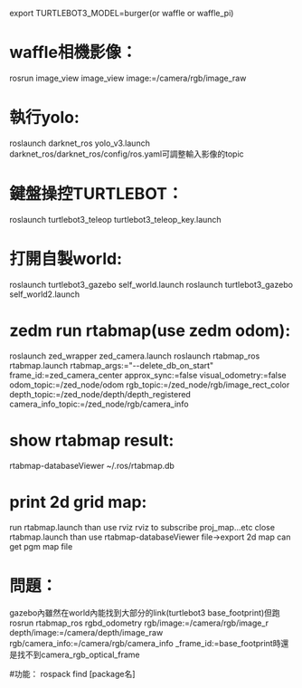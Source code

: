 export TURTLEBOT3_MODEL=burger(or waffle or waffle_pi)

# waffle相機影像：
rosrun image_view image_view image:=/camera/rgb/image_raw

# 執行yolo:
roslaunch darknet_ros yolo_v3.launch
darknet_ros/darknet_ros/config/ros.yaml可調整輸入影像的topic

# 鍵盤操控TURTLEBOT：
roslaunch turtlebot3_teleop turtlebot3_teleop_key.launch

# 打開自製world:
roslaunch turtlebot3_gazebo self_world.launch
roslaunch turtlebot3_gazebo self_world2.launch


# zedm run rtabmap(use zedm odom):
roslaunch zed_wrapper zed_camera.launch
roslaunch rtabmap_ros rtabmap.launch rtabmap_args:="--delete_db_on_start" frame_id:=zed_camera_center approx_sync:=false visual_odometry:=false odom_topic:=/zed_node/odom rgb_topic:=/zed_node/rgb/image_rect_color depth_topic:=/zed_node/depth/depth_registered camera_info_topic:=/zed_node/rgb/camera_info

# show rtabmap result:
rtabmap-databaseViewer ~/.ros/rtabmap.db

# print 2d grid map:
run rtabmap.launch than use rviz rviz to subscribe proj_map...etc
close rtabmap.launch than use rtabmap-databaseViewer file->export 2d map can get pgm map file

# 問題：
gazebo內雖然在world內能找到大部分的link(turtlebot3 base_footprint)但跑rosrun rtabmap_ros rgbd_odometry rgb/image:=/camera/rgb/image_r depth/image:=/camera/depth/image_raw rgb/camera_info:=/camera/rgb/camera_info _frame_id:=base_footprint時還是找不到camera_rgb_optical_frame

#功能：
rospack find [package名]



